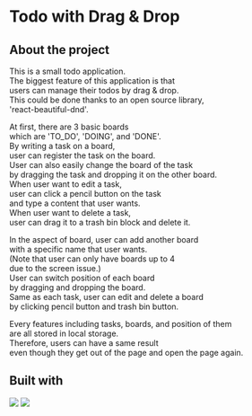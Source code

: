 # Todo with Drag & Drop

## About the project

This is a small todo application.  
The biggest feature of this application is that  
users can manage their todos by drag & drop.  
This could be done thanks to an open source library,  
'react-beautiful-dnd'.

At first, there are 3 basic boards  
which are 'TO_DO', 'DOING', and 'DONE'.  
By writing a task on a board,  
user can register the task on the board.  
User can also easily change the board of the task  
by dragging the task and dropping it on the other board.  
When user want to edit a task,  
user can click a pencil button on the task  
and type a content that user wants.  
When user want to delete a task,  
user can drag it to a trash bin block and delete it.  

In the aspect of board, user can add another board  
with a specific name that user wants.  
(Note that user can only have boards up to 4  
due to the screen issue.)  
User can switch position of each board  
by dragging and dropping the board.  
Same as each task, user can edit and delete a board  
by clicking pencil button and trash bin button.  

Every features including tasks, boards, and position of them  
are all stored in local storage.  
Therefore, users can have a same result  
even though they get out of the page and open the page again.  

## Built with  

<img src="https://img.shields.io/badge/react-61DAFB?style=for-the-badge&logo=react&logoColor=black">  
<img src="https://img.shields.io/badge/typescript-3178C6?style=for-the-badge&logo=typescript&logoColor=white">
